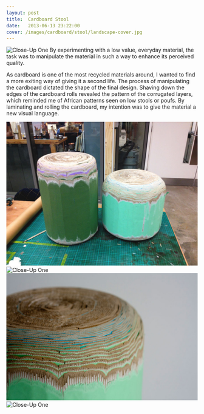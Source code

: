 ```yaml
---
layout: post
title:  Cardboard Stool
date:   2013-06-13 23:22:00
cover: /images/cardboard/stool/landscape-cover.jpg
---
```



![Close-Up One](/images/cardboard/stool/sketch-1.jpg)
By experimenting with a low value, everyday material, the task was to manipulate the material in such a way to enhance its perceived quality.

As cardboard is one of the most recycled materials around, I wanted to find a more exiting way of giving it a second life. The process of manipulating the cardboard dictated the shape of the final design. Shaving down the edges of the cardboard rolls revealed the pattern of the corrugated layers, which reminded me of African patterns seen on low stools or poufs. By laminating and rolling the cardboard, my intention was to give the material a new visual language.

![Close-Up One](/images/cardboard/stool/IMG_2979.jpg)
![Close-Up One](/images/cardboard/stool/closeup-1.jpg)
![Close-Up One](/images/cardboard/stool/closeup-2.jpg)
![Close-Up One](/images/cardboard/stool/final-model.jpg)
